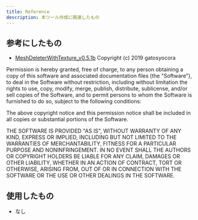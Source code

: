 ```yaml
---
title: Reference
description: 本ツール作成に関連したもの
---
```


## 参考にしたもの

- [MeshDeleterWithTexture_v0.5.1b](https://gatosyocora.booth.pm/items/1501527)
  Copyright (c) 2019 gatosyocora

Permission is hereby granted, free of charge, to any person obtaining a
copy of this software and associated documentation files (the
"Software"), to deal in the Software without restriction, including
without limitation the rights to use, copy, modify, merge, publish,
distribute, sublicense, and/or sell copies of the Software, and to
permit persons to whom the Software is furnished to do so, subject to
the following conditions:

The above copyright notice and this permission notice shall be
included in all copies or substantial portions of the Software.

THE SOFTWARE IS PROVIDED "AS IS", WITHOUT WARRANTY OF ANY KIND,
EXPRESS OR IMPLIED, INCLUDING BUT NOT LIMITED TO THE WARRANTIES OF
MERCHANTABILITY, FITNESS FOR A PARTICULAR PURPOSE AND
NONINFRINGEMENT. IN NO EVENT SHALL THE AUTHORS OR COPYRIGHT HOLDERS BE
LIABLE FOR ANY CLAIM, DAMAGES OR OTHER LIABILITY, WHETHER IN AN ACTION
OF CONTRACT, TORT OR OTHERWISE, ARISING FROM, OUT OF OR IN CONNECTION
WITH THE SOFTWARE OR THE USE OR OTHER DEALINGS IN THE SOFTWARE.

## 使用したもの

- なし
